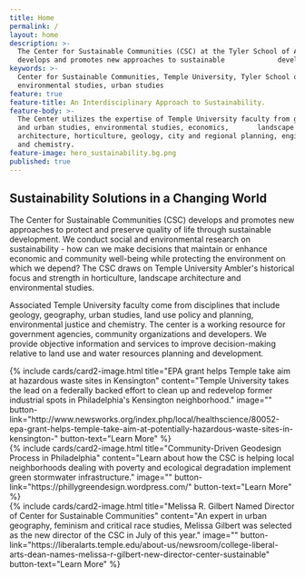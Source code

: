 ```yaml
---
title: Home
permalink: /
layout: home
description: >-
  The Center for Sustainable Communities (CSC) at the Tyler School of Art
  develops and promotes new approaches to sustainable             development. 
keywords: >-
  Center for Sustainable Communities, Temple University, Tyler School of Art,
  environmental studies, urban studies
feature: true
feature-title: An Interdisciplinary Approach to Sustainability.
feature-body: >-
  The Center utilizes the expertise of Temple University faculty from geography
  and urban studies, environmental studies, economics,       landscape
  architecture, horticulture, geology, city and regional planning, engineering
  and chemistry.
feature-image: hero_sustainability.bg.png
published: true
---
```

## Sustainability Solutions in a Changing World
The Center for Sustainable Communities (CSC) develops and promotes new approaches to protect and preserve quality of life through sustainable development. We conduct social and environmental research on sustainability - how can we make decisions that maintain or enhance economic and community well-being while protecting the environment on which we depend? The CSC draws on Temple University Ambler's historical focus and strength in horticulture, landscape architecture and environmental studies. 

Associated Temple University faculty come from disciplines that include geology, geography, urban studies, land use policy and planning, environmental justice and chemistry. The center is a working resource for government agencies, community organizations and developers. We provide objective information and services to improve decision-making relative to land use and water resources planning and development. 

<div class="row row-wide">
  <div class="col m12 l4">{% include cards/card2-image.html 
    title="EPA grant helps Temple take aim at hazardous waste sites in Kensington" 
    content="Temple University takes the lead on a federally backed effort to clean up and redevelop former industrial spots in Philadelphia's Kensington neighborhood." 
    image="" 
    button-link="http://www.newsworks.org/index.php/local/healthscience/80052-epa-grant-helps-temple-take-aim-at-potentially-hazardous-waste-sites-in-kensington-" 
    button-text="Learn More" %}
  </div>
  <div class="row row-wide">
    <div class="col m12 l4">{% include cards/card2-image.html 
      title="Community-Driven Geodesign Process in Philadelphia" 
      content="Learn about how the CSC is helping local neighborhoods dealing with poverty and ecological degradation implement green stormwater infrastructure." 
      image="" 
      button-link="https://phillygreendesign.wordpress.com/" 
      button-text="Learn More" %}
    </div>
    <div class="row row-wide">
      <div class="col m12 l4">{% include cards/card2-image.html 
        title="Melissa R. Gilbert Named Director of Center for Sustainable Communities" 
        content="An expert in urban geography, feminism and critical race studies, Melissa Gilbert was selected as the new director of the CSC in July of this year." 
        image="" 
        button-link="https://liberalarts.temple.edu/about-us/newsroom/college-liberal-arts-dean-names-melissa-r-gilbert-new-director-center-sustainable" 
        button-text="Learn More" %}
      </div>
</div>
